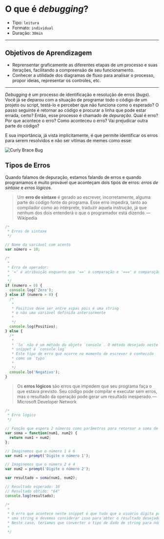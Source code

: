 # O que é _debugging_?

- Tipo: `leitura`
- Formato: `individual`
- Duração: `30min`

***

## Objetivos de Aprendizagem

- Reprensentar graficamente as diferentes etapas de um processo e suas iterações, facilitando a compreensão de seu funcionamento.
- Conhecer a utilidade dos diagramas de fluxo para analisar o processo, propor ideias, representar os controles, etc.

***

_Debugging_ é um processo de identificação e resolução de erros (_bugs_). Você já se deparou com a situação de programar todo o código de um projeto ou script, testá-lo e perceber que não funciona como o esperado? O passo seguinte é retornar ao código e procurar a linha que pode estar errada, certo? Então, esse processo é chamado de _depuração_. Qual é erro? Por que acontece o erro? Como aconteceu o erro? Vai prejudicar outra parte do código?

E sua importância, já vista implicitamente, é que permite identificar os erros para serem resolvidos e não ser vítimas de memes como esse:

![Curly Brace Bug](https://cdn-images-1.medium.com/max/800/1*S6iw5QmBC2v_NbUzbrhwMw.jpeg)

## Tipos de Erros

Quando falamos de depuração, estamos falando de erros e quando programamos é muito provável que aconteçam dois tipos de erros: _erros de sintaxe_ e _erros lógicos_.


> Um **erro de sintaxe** é gerado ao escrever, incorretamente, alguma parte do código fonte do programa. Esse erro impedirá, tanto ao compilador como ao intérprete, traduzir aquela instrução, já que nenhum dos dois entenderá o que o programador está dizendo. — Wikipedia

```javascript
/*
 * Erros de sintaxe
 */

// Nome da variável com acento
var número = 10;

/*
 *
 * Erro de operador:
 * '=' é atribuição enquanto que '==' é comparação e '===' é comparação estrita
 *
 */
if (numero = 0) {
  console.log('Zero');
} else if (numero > 0) {
  /*
   *
   * Positivo deve ser entre aspas pois é uma string
   * e não uma variável definida anteriormente
   *
   */
  console.log(Positivo);
} else {
  /*
   *
   * `lo` não é um método do objeto `console`. O método desejado neste
   * snippet é `console.log`
   * Este tipo de erro que ocorre no momento de escrever é conhecido
   * como um `typo`
   *
   */
  console.lo('Negativo');
}
```

> Os **erros lógicos** são erros que impedem que seu programa faça o que estava previsto. Seu código pode compilar e executar sem erros, mas o resultado da operação pode gerar um resultado inesperado. — Microsoft Developer Network

```javascript
/*
 * Erro lógico
 */

// Função que espera 2 números como parâmetros para retornar a soma de ambos
var soma = function(num1, num2) {
  return num1 + num2;
};

// Imaginemos que o número 1 é 6
var num1 = prompt('Digite o número 1');

// Imaginemos que o número 2 é 4
var num2 = prompt('Digite o número 2');

var resultado = soma(num1, num2);

// Resultado esperado: 10
// Resultado obtido: "64"
console.log(resultado);

/*
 *
 * O erro que acontece neste snippet é que tudo que o usuário digita por um prompt é 
 * uma string e devemos considerar isso para obter o resultado desejado.
 * Neste caso, teríamos que converter o tipo de dado de string para número.
 *
 */
```
